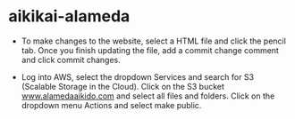 # aikikai-alameda

* To make changes to the website, select a HTML file and click the pencil tab. Once you finish updating the file, add a commit change comment and click commit changes.

* Log into AWS, select the dropdown Services and search for S3 (Scalable Storage in the Cloud). Click on the S3 bucket www.alamedaaikido.com and select all files and folders. Click on the dropdown menu Actions and select make public.
